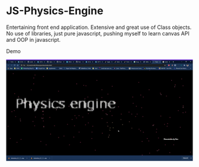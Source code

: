 
# JS-Physics-Engine
Entertaining front end application.
Extensive and great use of Class objects.
No use of libraries, just pure javascript, pushing myself to learn canvas API and OOP in javascript.



 Demo
 
![PE demo](./demo.gif)
